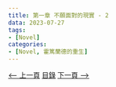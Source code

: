 ```yaml
---
title: 第一章 不願面對的現實 - 2
data: 2023-07-27
tags: 
- [Novel]
categories: 
- [Novel, 霍篤蘭德的重生]
---
```


[<-- 上一頁](https://mtmattqq.github.io/2023/07/lander-01-1/) [目錄](https://mtmattqq.github.io/2023/07/lander/) [下一頁 -->](https://mtmattqq.github.io/2023/07/lander-01-2/)